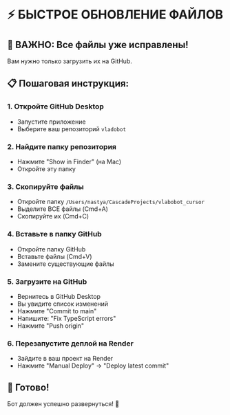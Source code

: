# ⚡ БЫСТРОЕ ОБНОВЛЕНИЕ ФАЙЛОВ

## 🚨 ВАЖНО: Все файлы уже исправлены!

Вам нужно только загрузить их на GitHub.

## 📋 Пошаговая инструкция:

### 1. Откройте GitHub Desktop
- Запустите приложение
- Выберите ваш репозиторий `vladobot`

### 2. Найдите папку репозитория
- Нажмите "Show in Finder" (на Mac)
- Откройте эту папку

### 3. Скопируйте файлы
- Откройте папку `/Users/nastya/CascadeProjects/vlabobot_cursor`
- Выделите ВСЕ файлы (Cmd+A)
- Скопируйте их (Cmd+C)

### 4. Вставьте в папку GitHub
- Откройте папку GitHub
- Вставьте файлы (Cmd+V)
- Замените существующие файлы

### 5. Загрузите на GitHub
- Вернитесь в GitHub Desktop
- Вы увидите список изменений
- Нажмите "Commit to main"
- Напишите: "Fix TypeScript errors"
- Нажмите "Push origin"

### 6. Перезапустите деплой на Render
- Зайдите в ваш проект на Render
- Нажмите "Manual Deploy" → "Deploy latest commit"

## 🎯 Готово!
Бот должен успешно развернуться! 🚀
